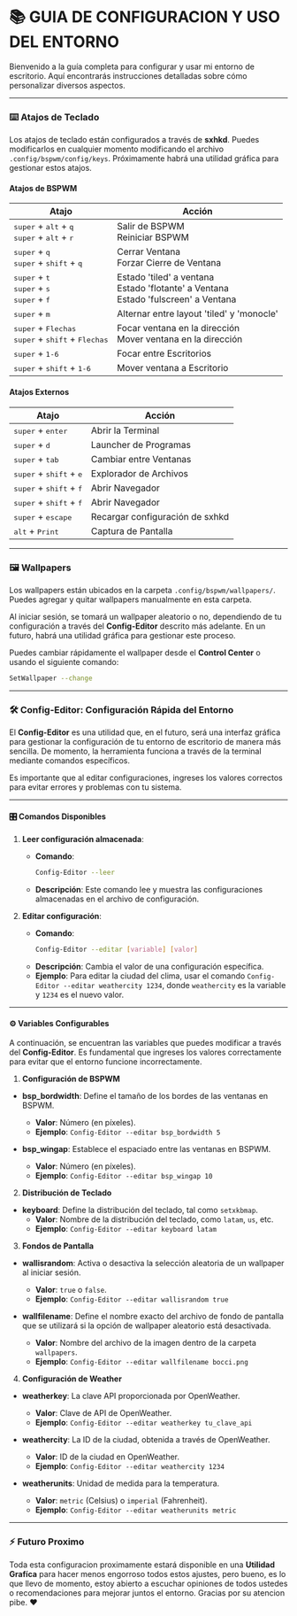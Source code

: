 # 📚 GUIA DE CONFIGURACION Y USO DEL ENTORNO

Bienvenido a la guía completa para configurar y usar mi entorno de escritorio. Aquí encontrarás instrucciones detalladas sobre cómo personalizar diversos aspectos.

---

### **⌨️ Atajos de Teclado**

Los atajos de teclado están configurados a través de **sxhkd**. Puedes modificarlos en cualquier momento modificando el archivo `.config/bspwm/config/keys`. Próximamente habrá una utilidad gráfica para gestionar estos atajos.

#### Atajos de BSPWM

| Atajo                                                                                                 | Acción                                                                                  |
|-------------------------------------------------------------------------------------------------------|-----------------------------------------------------------------------------------------|
| <kbd>super</kbd> + <kbd>alt</kbd> + <kbd>q</kbd><br><kbd>super</kbd> + <kbd>alt</kbd> + <kbd>r</kbd>  | Salir de BSPWM<br>Reiniciar BSPWM                                                       |
| <kbd>super</kbd> + <kbd>q</kbd><br><kbd>super</kbd> + <kbd>shift</kbd> + <kbd>q</kbd>                 | Cerrar Ventana<br>Forzar Cierre de Ventana                                              |
| <kbd>super</kbd> + <kbd>t</kbd><br><kbd>super</kbd> + <kbd>s</kbd><br><kbd>super</kbd> + <kbd>f</kbd> | Estado 'tiled' a ventana<br>Estado 'flotante' a Ventana<br>Estado 'fulscreen' a Ventana |
| <kbd>super</kbd> + <kbd>m</kbd>                                                                       | Alternar entre layout 'tiled' y 'monocle'                                               |
| <kbd>super</kbd> + <kbd>Flechas</kbd><br><kbd>super</kbd> + <kbd>shift</kbd> + <kbd>Flechas</kbd>     | Focar ventana en la dirección<br>Mover ventana en la dirección                          |
| <kbd>super</kbd> + <kbd>1-6</kbd>                                                                     | Focar entre Escritorios                                                                 |
| <kbd>super</kbd> + <kbd>shift</kbd> + <kbd>1-6</kbd>                                                  | Mover ventana a Escritorio                                                              |

#### Atajos Externos

| Atajo                                              | Acción                          |
|----------------------------------------------------|---------------------------------|
| <kbd>super</kbd> + <kbd>enter</kbd>                | Abrir la Terminal               |
| <kbd>super</kbd> + <kbd>d</kbd>                    | Launcher de Programas           |
| <kbd>super</kbd> + <kbd>tab</kbd>                  | Cambiar entre Ventanas          |
| <kbd>super</kbd> + <kbd>shift</kbd> + <kbd>e</kbd> | Explorador de Archivos          |
| <kbd>super</kbd> + <kbd>shift</kbd> + <kbd>f</kbd> | Abrir Navegador                 |
| <kbd>super</kbd> + <kbd>shift</kbd> + <kbd>f</kbd> | Abrir Navegador                 |
| <kbd>super</kbd> + <kbd>escape</kbd>               | Recargar configuración de sxhkd |
| <kbd>alt</kbd> + <kbd>Print</kbd>                  | Captura de Pantalla             |

---

### **🖼️ Wallpapers**

Los wallpapers están ubicados en la carpeta `.config/bspwm/wallpapers/`. Puedes agregar y quitar wallpapers manualmente en esta carpeta. 

Al iniciar sesión, se tomará un wallpaper aleatorio o no, dependiendo de tu configuración a través del **Config-Editor** descrito más adelante. En un futuro, habrá una utilidad gráfica para gestionar este proceso.

Puedes cambiar rápidamente el wallpaper desde el **Control Center** o usando el siguiente comando:

```bash
SetWallpaper --change
```

---

### 🛠️ Config-Editor: Configuración Rápida del Entorno

El **Config-Editor** es una utilidad que, en el futuro, será una interfaz gráfica para gestionar la configuración de tu entorno de escritorio de manera más sencilla. De momento, la herramienta funciona a través de la terminal mediante comandos específicos. 

Es importante que al editar configuraciones, ingreses los valores correctos para evitar errores y problemas con tu sistema.

---

#### 🎛️ Comandos Disponibles

1. **Leer configuración almacenada**:
    - **Comando**:
      ```bash
      Config-Editor --leer
      ```
    - **Descripción**: Este comando lee y muestra las configuraciones almacenadas en el archivo de configuración.

2. **Editar configuración**:
    - **Comando**:
      ```bash
      Config-Editor --editar [variable] [valor]
      ```
    - **Descripción**: Cambia el valor de una configuración específica. 
    - **Ejemplo**: Para editar la ciudad del clima, usar el comando `Config-Editor --editar weathercity 1234`, donde `weathercity` es la variable y `1234` es el nuevo valor.

---

#### ⚙️ Variables Configurables

A continuación, se encuentran las variables que puedes modificar a través del **Config-Editor**. Es fundamental que ingreses los valores correctamente para evitar que el entorno funcione incorrectamente.

1. **Configuración de BSPWM**
  - **bsp_bordwidth**: Define el tamaño de los bordes de las ventanas en BSPWM.
    - **Valor**: Número (en píxeles).
    - **Ejemplo**: `Config-Editor --editar bsp_bordwidth 5`
  
  - **bsp_wingap**: Establece el espaciado entre las ventanas en BSPWM.
    - **Valor**: Número (en píxeles).
    - **Ejemplo**: `Config-Editor --editar bsp_wingap 10`

2. **Distribución de Teclado**
  - **keyboard**: Define la distribución del teclado, tal como `setxkbmap`.
    - **Valor**: Nombre de la distribución del teclado, como `latam`, `us`, etc.
    - **Ejemplo**: `Config-Editor --editar keyboard latam`

3. **Fondos de Pantalla**
  - **wallisrandom**: Activa o desactiva la selección aleatoria de un wallpaper al iniciar sesión.
    - **Valor**: `true` o `false`.
    - **Ejemplo**: `Config-Editor --editar wallisrandom true`
  
  - **wallfilename**: Define el nombre exacto del archivo de fondo de pantalla que se utilizará si la opción de wallpaper aleatorio está desactivada.
    - **Valor**: Nombre del archivo de la imagen dentro de la carpeta `wallpapers`.
    - **Ejemplo**: `Config-Editor --editar wallfilename bocci.png`

4. **Configuración de Weather**
  - **weatherkey**: La clave API proporcionada por OpenWeather.
    - **Valor**: Clave de API de OpenWeather.
    - **Ejemplo**: `Config-Editor --editar weatherkey tu_clave_api`

  - **weathercity**: La ID de la ciudad, obtenida a través de OpenWeather.
    - **Valor**: ID de la ciudad en OpenWeather.
    - **Ejemplo**: `Config-Editor --editar weathercity 1234`

  - **weatherunits**: Unidad de medida para la temperatura.
    - **Valor**: `metric` (Celsius) o `imperial` (Fahrenheit).
    - **Ejemplo**: `Config-Editor --editar weatherunits metric`

---

### ⚡ Futuro Proximo

Toda esta configuracion proximamente estará disponible en una **Utilidad Grafíca** para hacer menos engorroso todos estos ajustes, pero bueno, es lo que llevo de momento, estoy abierto a escuchar opiniones de todos ustedes o recomendaciones para mejorar juntos el entorno. Gracias por su atencion pibe. ❤️